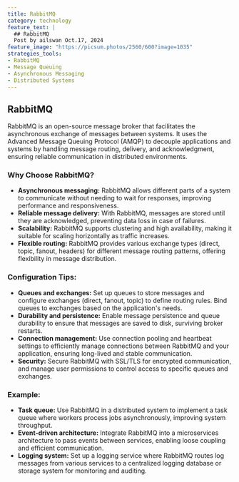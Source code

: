 ```yaml
---
title: RabbitMQ
category: technology
feature_text: |
  ## RabbitMQ
  Post by ailswan Oct.17, 2024
feature_image: "https://picsum.photos/2560/600?image=1035"
strategies_tools:
- RabbitMQ
- Message Queuing
- Asynchronous Messaging
- Distributed Systems
---
```

## RabbitMQ
RabbitMQ is an open-source message broker that facilitates the asynchronous exchange of messages between systems. It uses the Advanced Message Queuing Protocol (AMQP) to decouple applications and systems by handling message routing, delivery, and acknowledgment, ensuring reliable communication in distributed environments.

### Why Choose RabbitMQ?
- **Asynchronous messaging:** RabbitMQ allows different parts of a system to communicate without needing to wait for responses, improving performance and responsiveness.
- **Reliable message delivery:** With RabbitMQ, messages are stored until they are acknowledged, preventing data loss in case of failures.
- **Scalability:** RabbitMQ supports clustering and high availability, making it suitable for scaling horizontally as traffic increases.
- **Flexible routing:** RabbitMQ provides various exchange types (direct, topic, fanout, headers) for different message routing patterns, offering flexibility in message distribution.

### Configuration Tips:
- **Queues and exchanges:** Set up queues to store messages and configure exchanges (direct, fanout, topic) to define routing rules. Bind queues to exchanges based on the application's needs.
- **Durability and persistence:** Enable message persistence and queue durability to ensure that messages are saved to disk, surviving broker restarts.
- **Connection management:** Use connection pooling and heartbeat settings to efficiently manage connections between RabbitMQ and your application, ensuring long-lived and stable communication.
- **Security:** Secure RabbitMQ with SSL/TLS for encrypted communication, and manage user permissions to control access to specific queues and exchanges.

### Example:
- **Task queue:** Use RabbitMQ in a distributed system to implement a task queue where workers process jobs asynchronously, improving system throughput.
- **Event-driven architecture:** Integrate RabbitMQ into a microservices architecture to pass events between services, enabling loose coupling and efficient communication.
- **Logging system:** Set up a logging service where RabbitMQ routes log messages from various services to a centralized logging database or storage system for monitoring and auditing.

